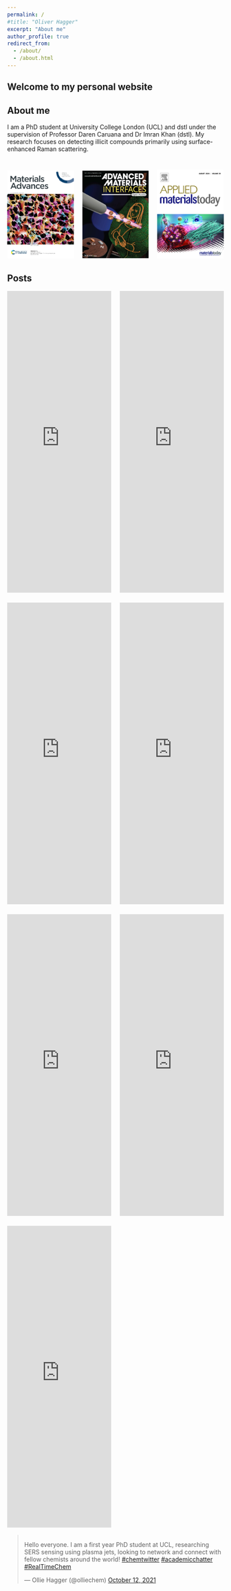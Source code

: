 ```yaml
---
permalink: /
#title: "Oliver Hagger"
excerpt: "About me"
author_profile: true
redirect_from: 
  - /about/
  - /about.html
---
```


<!-- Google tag (gtag.js) -->
<script async src="https://www.googletagmanager.com/gtag/js?id=G-WR1GZF8FM6"></script>
<script>
  window.dataLayer = window.dataLayer || [];
  function gtag(){dataLayer.push(arguments);}
  gtag('js', new Date());

  gtag('config', 'G-WR1GZF8FM6');
</script>

<!-- Welcome to my personal website
------

About me
------
I am a PhD student at University College London (UCL) and dstl under the supervision of Professor Daren Caruana and Dr Imran Khan (dstl). My research focuses on detecting illicit compounds primarily using surface-enhanced Raman scattering. 


<div class="article-covers">
  <div class="cover">
    <a href="https://doi.org/10.1039/D3MA00249G" target="_blank">
      <img src="/images/Cover2.jpg" alt="Cover 1" width="300" height="400">
    </a>
  </div>
  <div class="cover">
    <a href="https://doi.org/10.1002/admi.202400256" target="_blank">
      <img src="/images/Cover1.jpg" alt="Cover 2" width="300" height="400">
    </a>
  </div>
  <div class="cover">
    <a href="https://doi.org/10.1016/j.apmt.2024.102286" target="_blank">
      <img src="/images/Cover3.jpg" alt="Cover 3" width="300" height="400">
    </a>
  </div>
</div>

Posts
------

<div class="grid-container">
  <div class="grid-item">
    <iframe src="https://www.linkedin.com/embed/feed/update/urn:li:activity:7214568629982347264" height="700" width="100%" frameborder="0" allowfullscreen="" title="Embedded post"></iframe>
  </div>
  <div class="grid-item">
    <iframe src="https://www.linkedin.com/embed/feed/update/urn:li:activity:7206592314490662912" height="700" width="100%" frameborder="0" allowfullscreen="" title="Embedded post"></iframe>
  </div>
  <div class="grid-item">
    <iframe src="https://www.linkedin.com/embed/feed/update/urn:li:activity:7178687917219840001" height="700" width="100%" frameborder="0" allowfullscreen="" title="Embedded post"></iframe>
  </div>
  <div class="grid-item">
    <iframe src="https://www.linkedin.com/embed/feed/update/urn:li:share:7084460895115833346" height="700" width="100%" frameborder="0" allowfullscreen="" title="Embedded post"></iframe>
  </div>
  <div class="grid-item">
    <iframe src="https://www.linkedin.com/embed/feed/update/urn:li:share:7069588614602510336" height="700" width="100%" frameborder="0" allowfullscreen="" title="Embedded post"></iframe>
  </div>
  <div class="grid-item">
    <iframe src="https://www.linkedin.com/embed/feed/update/urn:li:share:7059209412615229440" height="700" width="100%" frameborder="0" allowfullscreen="" title="Embedded post"></iframe>
  </div>
  <div class="grid-item">
    <iframe src="https://www.linkedin.com/embed/feed/update/urn:li:activity:7011689248927932416" height="700" width="100%" frameborder="0" allowfullscreen="" title="Embedded post"></iframe>
  </div>
</div>

<div style="display: flex; justify-content: center; align-items: center;">
  <blockquote class="twitter-tweet"><p lang="en" dir="ltr">Hello everyone. I am a first year PhD student at UCL, researching SERS sensing using plasma jets, looking to network and connect with fellow chemists around the world! <a href="https://twitter.com/hashtag/chemtwitter?src=hash&amp;ref_src=twsrc%5Etfw">#chemtwitter</a> <a href="https://twitter.com/hashtag/academicchatter?src=hash&amp;ref_src=twsrc%5Etfw">#academicchatter</a> <a href="https://twitter.com/hashtag/RealTimeChem?src=hash&amp;ref_src=twsrc%5Etfw">#RealTimeChem</a></p>&mdash; Ollie Hagger (@olliechem) <a href="https://twitter.com/olliechem/status/1447940362962718723?ref_src=twsrc%5Etfw">October 12, 2021</a></blockquote>
</div>
<script async src="https://platform.twitter.com/widgets.js" charset="utf-8"></script>

<style>
.grid-container {
  display: grid;
  grid-template-columns: repeat(2, 1fr);
  gap: 20px;
  justify-items: center;
  align-items: start;
}

.grid-item {
  width: 100%;
  max-width: 750px; /* Adjusted for 1.5x wider */
}

.article-covers {
  display: flex;
  justify-content: center;
  align-items: center;
  margin-top: 40px;
}

.cover {
  width: 200px;
  height: 300px;
  margin-right: 20px; /* Adjust spacing between covers */
}

.cover:last-child {
  margin-right: 0; /* Remove margin from last cover */
}

.cover img {
  width: 100%;
  height: 100%;
  object-fit: cover; /* Maintain aspect ratio and cover container */
}
</style> -->

Welcome to my personal website
------

About me
------
I am a PhD student at University College London (UCL) and dstl under the supervision of Professor Daren Caruana and Dr Imran Khan (dstl). My research focuses on detecting illicit compounds primarily using surface-enhanced Raman scattering. 


<div class="article-covers">
  <div class="cover">
    <a href="https://doi.org/10.1039/D3MA00249G" target="_blank">
      <img src="/images/Cover2.jpg" alt="Cover 1" width="300" height="400">
    </a>
  </div>
  <div class="cover">
    <a href="https://doi.org/10.1002/admi.202400256" target="_blank">
      <img src="/images/Cover1.jpg" alt="Cover 2" width="300" height="400">
    </a>
  </div>
  <div class="cover">
    <a href="https://doi.org/10.1016/j.apmt.2024.102286" target="_blank">
      <img src="/images/Cover3.jpg" alt="Cover 3" width="300" height="400">
    </a>
  </div>
</div>

Posts
------

<div class="grid-container">
  <div class="grid-item">
    <iframe src="https://www.linkedin.com/embed/feed/update/urn:li:activity:7214568629982347264" height="700" width="100%" frameborder="0" allowfullscreen="" title="Embedded post"></iframe>
  </div>
  <div class="grid-item">
    <iframe src="https://www.linkedin.com/embed/feed/update/urn:li:activity:7206592314490662912" height="700" width="100%" frameborder="0" allowfullscreen="" title="Embedded post"></iframe>
  </div>
  <div class="grid-item">
    <iframe src="https://www.linkedin.com/embed/feed/update/urn:li:activity:7178687917219840001" height="700" width="100%" frameborder="0" allowfullscreen="" title="Embedded post"></iframe>
  </div>
  <div class="grid-item">
    <iframe src="https://www.linkedin.com/embed/feed/update/urn:li:share:7084460895115833346" height="700" width="100%" frameborder="0" allowfullscreen="" title="Embedded post"></iframe>
  </div>
  <div class="grid-item">
    <iframe src="https://www.linkedin.com/embed/feed/update/urn:li:share:7069588614602510336" height="700" width="100%" frameborder="0" allowfullscreen="" title="Embedded post"></iframe>
  </div>
  <div class="grid-item">
    <iframe src="https://www.linkedin.com/embed/feed/update/urn:li:share:7059209412615229440" height="700" width="100%" frameborder="0" allowfullscreen="" title="Embedded post"></iframe>
  </div>
  <div class="grid-item">
    <iframe src="https://www.linkedin.com/embed/feed/update/urn:li:activity:7011689248927932416" height="700" width="100%" frameborder="0" allowfullscreen="" title="Embedded post"></iframe>
  </div>
</div>

<div style="display: flex; justify-content: center; align-items: center;">
  <blockquote class="twitter-tweet"><p lang="en" dir="ltr">Hello everyone. I am a first year PhD student at UCL, researching SERS sensing using plasma jets, looking to network and connect with fellow chemists around the world! <a href="https://twitter.com/hashtag/chemtwitter?src=hash&amp;ref_src=twsrc%5Etfw">#chemtwitter</a> <a href="https://twitter.com/hashtag/academicchatter?src=hash&amp;ref_src=twsrc%5Etfw">#academicchatter</a> <a href="https://twitter.com/hashtag/RealTimeChem?src=hash&amp;ref_src=twsrc%5Etfw">#RealTimeChem</a></p>&mdash; Ollie Hagger (@olliechem) <a href="https://twitter.com/olliechem/status/1447940362962718723?ref_src=twsrc%5Etfw">October 12, 2021</a></blockquote>
</div>
<script async src="https://platform.twitter.com/widgets.js" charset="utf-8"></script>

<style>
.grid-container {
  display: grid;
  grid-template-columns: repeat(2, 1fr);
  gap: 20px;
  justify-items: center;
  align-items: start;
}

.grid-item {
  width: 100%;
  max-width: 750px; /* Adjusted for 1.5x wider */
}

.article-covers {
  display: flex;
  justify-content: space-between; /* Spread covers across the width */
  align-items: center;
  margin-top: 40px;
  width: 100%; /* Full page width */
}

.cover {
  flex: 1; /* Equal space for each cover */
  margin-right: 20px; /* Adjust spacing between covers */
}

.cover:last-child {
  margin-right: 0; /* Remove margin from last cover */
}

.cover img {
  width: 100%; /* Image covers full container */
  height: auto; /* Maintain aspect ratio */
  object-fit: cover; /* Maintain aspect ratio and cover container */
}
</style>